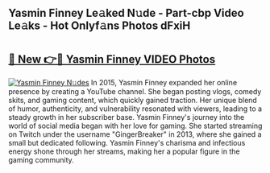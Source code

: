 ## Yasmin Finney Le𝚊ked N𝚞de - Part-cbp Video Le𝚊ks - Hot Onlyf𝚊ns Photos dFxiH

# <h2><a href="http://ab45700.deff.icu/?id=Yasmin+Finney">🔗 New 👉🔴 Yasmin Finney VIDEO Photos</a></h2>

[![Yasmin Finney N𝚞des](https://i.imgur.com/rIISA9y.gif)](http://ab45700.deff.icu/?id=Yasmin+Finney)
In 2015, Yasmin Finney expanded her online presence by creating a YouTube channel. She began posting vlogs, comedy skits, and gaming content, which quickly gained traction. Her unique blend of humor, authenticity, and vulnerability resonated with viewers, leading to a steady growth in her subscriber base. Yasmin Finney's journey into the world of social media began with her love for gaming. She started streaming on Twitch under the username "GingerBreaker" in 2013, where she gained a small but dedicated following. Yasmin Finney's charisma and infectious energy shone through her streams, making her a popular figure in the gaming community.
